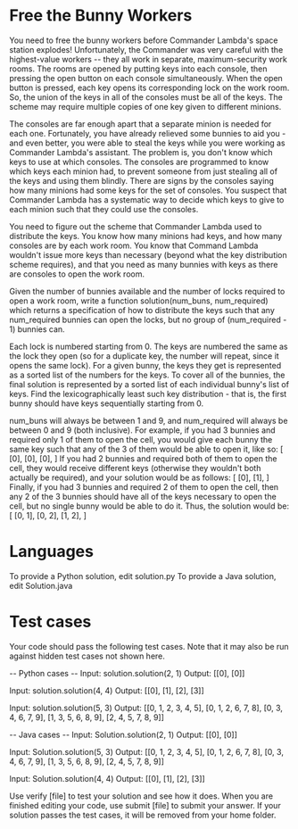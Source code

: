 Free the Bunny Workers
======================

You need to free the bunny workers before Commander Lambda's space station explodes! Unfortunately, the Commander was very careful 
with the highest-value workers -- they all work in separate, maximum-security work rooms. The rooms are opened by putting keys into 
each console, then pressing the open button on each console simultaneously. When the open button is pressed, each key opens its corresponding 
lock on the work room. So, the union of the keys in all of the consoles must be all of the keys. The scheme may require multiple copies of 
one key given to different minions.

The consoles are far enough apart that a separate minion is needed for each one. Fortunately, you have already relieved some bunnies to
 aid you - and even better, you were able to steal the keys while you were working as Commander Lambda's assistant. The problem is, you 
 don't know which keys to use at which consoles. The consoles are programmed to know which keys each minion had, to prevent someone from 
 just stealing all of the keys and using them blindly. There are signs by the consoles saying how many minions had some keys for the set 
 of consoles. You suspect that Commander Lambda has a systematic way to decide which keys to give to each minion such that they could use the consoles.

You need to figure out the scheme that Commander Lambda used to distribute the keys. You know how many minions had keys, and how many 
consoles are by each work room.  You know that Command Lambda wouldn't issue more keys than necessary (beyond what the key distribution 
scheme requires), and that you need as many bunnies with keys as there are consoles to open the work room.

Given the number of bunnies available and the number of locks required to open a work room, write a function solution(num_buns, num_required) 
which returns a specification of how to distribute the keys such that any num_required bunnies can open the locks, but no group of 
(num_required - 1) bunnies can.

Each lock is numbered starting from 0. The keys are numbered the same as the lock they open (so for a duplicate key, the number will repeat, since 
it opens the same lock). For a given bunny, the keys they get is represented as a sorted list of the numbers for the keys. To cover all of the 
bunnies, the final solution is represented by a sorted list of each individual bunny's list of keys.  Find the lexicographically least such key 
distribution - that is, the first bunny should have keys sequentially starting from 0.

num_buns will always be between 1 and 9, and num_required will always be between 0 and 9 (both inclusive).  For example, if you had 3 bunnies and 
required only 1 of them to open the cell, you would give each bunny the same key such that any of the 3 of them would be able to open it, like so:
[
  [0],
  [0],
  [0],
]
If you had 2 bunnies and required both of them to open the cell, they would receive different keys (otherwise they wouldn't both actually be required), and your solution would be as follows:
[
  [0],
  [1],
]
Finally, if you had 3 bunnies and required 2 of them to open the cell, then any 2 of the 3 bunnies should have all of the keys necessary to open the cell, but no single bunny would be able to do it.  Thus, the solution would be:
[
  [0, 1],
  [0, 2],
  [1, 2],
]

Languages
=========

To provide a Python solution, edit solution.py
To provide a Java solution, edit Solution.java

Test cases
==========
Your code should pass the following test cases.
Note that it may also be run against hidden test cases not shown here.

-- Python cases -- 
Input:
solution.solution(2, 1)
Output:
    [[0], [0]]

Input:
solution.solution(4, 4)
Output:
    [[0], [1], [2], [3]]

Input:
solution.solution(5, 3)
Output:
    [[0, 1, 2, 3, 4, 5], [0, 1, 2, 6, 7, 8], [0, 3, 4, 6, 7, 9], [1, 3, 5, 6, 8, 9], [2, 4, 5, 7, 8, 9]]

-- Java cases -- 
Input:
Solution.solution(2, 1)
Output:
    [[0], [0]]

Input:
Solution.solution(5, 3)
Output:
    [[0, 1, 2, 3, 4, 5], [0, 1, 2, 6, 7, 8], [0, 3, 4, 6, 7, 9], [1, 3, 5, 6, 8, 9], [2, 4, 5, 7, 8, 9]]

Input:
Solution.solution(4, 4)
Output:
    [[0], [1], [2], [3]]

Use verify [file] to test your solution and see how it does. When you are finished editing your code, use submit [file] to submit your answer. If your solution passes the test cases, it will be removed from your home folder.